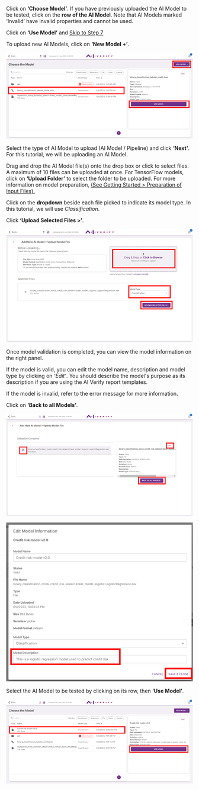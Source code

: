 Click on **‘Choose Model’**. If you have previously uploaded the AI Model to be tested, click on the **row of the AI Model**. Note that AI Models marked ‘Invalid’ have invalid properties and cannot be used.

 Click on **‘Use Model’** and [Skip to Step 7](../7-provide-test-args)

To upload new AI Models, click on **‘New Model +’**.

![upload-model](../../res/test-ai-model-generate-report/model-1.png)

Select the type of AI Model to upload (AI Model / Pipeline) and click **‘Next’**. For this tutorial, we will be uploading an AI Model.

Drag and drop the AI Model file(s) onto the drop box or click to select files. A maximum of 10 files can be uploaded at once. For TensorFlow models, click on **‘Upload Folder’** to select the folder to be uploaded. For more information on model preparation, [(See Getting Started > Preparation of Input Files).](../../getting-started/preparation-of-input-files.md)

Click on the **dropdown** beside each file picked to indicate its model type. In this tutorial, we will use *Classification*.

Click **‘Upload Selected Files >’**.

![upload-selected](../../res/test-ai-model-generate-report/model-2.png)

Once model validation is completed, you can view the model information on the right panel.

If the model is valid, you can edit the model name, description and model type by clicking on *‘Edit’*. You should describe the model's purpose as its description if you are using the AI Verify report templates.

If the model is invalid, refer to the error message for more information.

Click on **‘Back to all Models’**.

![back-to-models](../../res/test-ai-model-generate-report/model-3.png)

![edit-models](../../res/test-ai-model-generate-report/model-4.png)

Select the AI Model to be tested by clicking on its row, then **‘Use Model’**.

![use-model](../../res/test-ai-model-generate-report/model-5.png)
